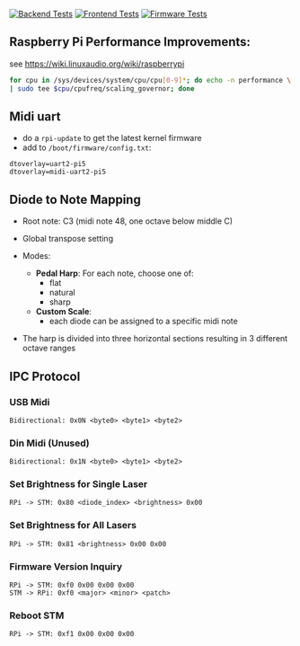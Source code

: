 [![Backend Tests](https://github.com/amonbenson/laserharp-rpi-py/actions/workflows/rpi-backend.yaml/badge.svg)](https://github.com/amonbenson/laserharp-rpi-py/actions/workflows/rpi-backend.yaml)
[![Frontend Tests](https://github.com/amonbenson/laserharp-rpi-py/actions/workflows/rpi-frontend.yaml/badge.svg)](https://github.com/amonbenson/laserharp-rpi-py/actions/workflows/rpi-frontend.yaml.yaml)
[![Firmware Tests](https://github.com/amonbenson/laserharp-rpi-py/actions/workflows/stm.yaml/badge.svg)](https://github.com/amonbenson/laserharp-rpi-py/actions/workflows/stm.yaml.yaml)


## Raspberry Pi Performance Improvements:

see https://wiki.linuxaudio.org/wiki/raspberrypi

```bash
for cpu in /sys/devices/system/cpu/cpu[0-9]*; do echo -n performance \
| sudo tee $cpu/cpufreq/scaling_governor; done
```

## Midi uart
- do a `rpi-update` to get the latest kernel firmware
- add to `/boot/firmware/config.txt`:
```
dtoverlay=uart2-pi5
dtoverlay=midi-uart2-pi5
```

## Diode to Note Mapping

- Root note: C3 (midi note 48, one octave below middle C)
- Global transpose setting

- Modes:
    - **Pedal Harp**: For each note, choose one of:
        - flat
        - natural
        - sharp
    - **Custom Scale**:
        - each diode can be assigned to a specific midi note

- The harp is divided into three horizontal sections resulting in 3 different octave ranges

## IPC Protocol

### USB Midi
```
Bidirectional: 0x0N <byte0> <byte1> <byte2>
```

### Din Midi (Unused)
```
Bidirectional: 0x1N <byte0> <byte1> <byte2>
```

### Set Brightness for Single Laser
```
RPi -> STM: 0x80 <diode_index> <brightness> 0x00
```

### Set Brightness for All Lasers
```
RPi -> STM: 0x81 <brightness> 0x00 0x00
```

### Firmware Version Inquiry
```
RPi -> STM: 0xf0 0x00 0x00 0x00
STM -> RPi: 0xf0 <major> <minor> <patch>
```

### Reboot STM
```
RPi -> STM: 0xf1 0x00 0x00 0x00
```
